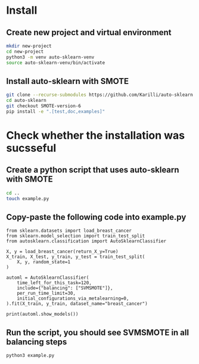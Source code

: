 # Install

## Create new project and virtual environment
```bash
mkdir new-project
cd new-project
python3 -m venv auto-sklearn-venv
source auto-sklearn-venv/bin/activate
```

## Install auto-sklearn with SMOTE
```bash
git clone --recurse-submodules https://github.com/Karilli/auto-sklearn.git
cd auto-sklearn
git checkout SMOTE-version-6
pip install -e ".[test,doc,examples]"
```



# Check whether the installation was sucsseful

## Create a python script that uses auto-sklearn with SMOTE
```bash
cd ..
touch example.py
```

## Copy-paste the following code into example.py

```Python3
from sklearn.datasets import load_breast_cancer
from sklearn.model_selection import train_test_split
from autosklearn.classification import AutoSklearnClassifier

X, y = load_breast_cancer(return_X_y=True)
X_train, X_test, y_train, y_test = train_test_split(
    X, y, random_state=1
)

automl = AutoSklearnClassifier(
    time_left_for_this_task=120,
    include={"balancing": ["SVMSMOTE"]},
    per_run_time_limit=30,
    initial_configurations_via_metalearning=0,
).fit(X_train, y_train, dataset_name="breast_cancer")

print(automl.show_models())
```

## Run the script, you should see SVMSMOTE in all balancing steps
```bash
python3 example.py
```


